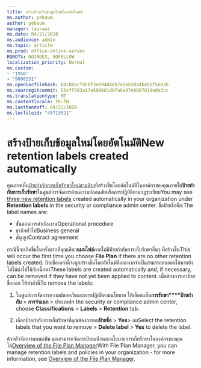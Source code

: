 ```yaml
---
title: สร้างป้ายเก็บข้อมูลใหม่โดยอัตโนมัติ
ms.author: pebaum
author: pebaum
manager: laurawi
ms.date: 04/21/2020
ms.audience: admin
ms.topic: article
ms.prod: office-online-server
ROBOTS: NOINDEX, NOFOLLOW
localization_priority: Normal
ms.custom:
- "1958"
- "9000331"
ms.openlocfilehash: b0c88acfdc6f3eb94d4eb7e1eb30a4b4b5f5e83b
ms.sourcegitcommit: 55eff703a17e500681d8fa6a87eb067019ade3cc
ms.translationtype: MT
ms.contentlocale: th-TH
ms.lasthandoff: 04/22/2020
ms.locfileid: "43713521"
---
```

# <a name="new-retention-labels-created-automatically"></a><span data-ttu-id="02cde-102">สร้างป้ายเก็บข้อมูลใหม่โดยอัตโนมัติ</span><span class="sxs-lookup"><span data-stu-id="02cde-102">New retention labels created automatically</span></span>

<span data-ttu-id="02cde-103">คุณอาจเห็น[ป้ายกํากับการเก็บรักษาใหม่สามป้าย](https://docs.microsoft.com/office365/securitycompliance/file-plan-manager#default-retention-labels-and-label-policy)ที่สร้างขึ้นโดยอัตโนมัติในองค์กรของคุณภายใต้**ป้ายกํากับการเก็บรักษา**ในศูนย์การจัดการด้านความปลอดภัยหรือการปฏิบัติตามกฎระเบียบ</span><span class="sxs-lookup"><span data-stu-id="02cde-103">You may see [three new retention labels](https://docs.microsoft.com/office365/securitycompliance/file-plan-manager#default-retention-labels-and-label-policy) created automatically in your organization under **Retention labels** in the security or compliance admin center.</span></span> <span data-ttu-id="02cde-104">ชื่อป้ายชื่อคือ:</span><span class="sxs-lookup"><span data-stu-id="02cde-104">The label names are:</span></span>

- <span data-ttu-id="02cde-105">ขั้นตอนการดําเนินงาน</span><span class="sxs-lookup"><span data-stu-id="02cde-105">Operational procedure</span></span>
- <span data-ttu-id="02cde-106">ธุรกิจทั่วไป</span><span class="sxs-lookup"><span data-stu-id="02cde-106">Business general</span></span>
- <span data-ttu-id="02cde-107">สัญญา</span><span class="sxs-lookup"><span data-stu-id="02cde-107">Contract agreement</span></span>

<span data-ttu-id="02cde-108">กรณีนี้จะเกิดขึ้นในครั้งแรกที่คุณเลือก**แผนไฟล์**หากไม่มีป้ายกํากับการเก็บรักษาอื่นๆ ที่สร้างขึ้น</span><span class="sxs-lookup"><span data-stu-id="02cde-108">This will occur the first time you choose **File Plan** if there are no other retention labels created.</span></span> <span data-ttu-id="02cde-109">ป้ายชื่อเหล่านี้จะถูกสร้างขึ้นโดยอัตโนมัติและหากจําเป็นสามารถลบออกได้หากยังไม่ได้นําไปใช้กับเนื้อหา</span><span class="sxs-lookup"><span data-stu-id="02cde-109">These labels are created automatically and, if necessary, can be removed if they have not yet been applied to content.</span></span> <span data-ttu-id="02cde-110">เมื่อต้องการเอาป้ายชื่อออก ให้ทําดังนี้</span><span class="sxs-lookup"><span data-stu-id="02cde-110">To remove the labels:</span></span>

1. <span data-ttu-id="02cde-111">ในศูนย์การจัดการความปลอดภัยและการปฏิบัติตามนโยบาย ให้เลือกแท็บ**การรักษา\*\*\*\*ป้ายกํากับ** > **การจําแนก** > ประเภท</span><span class="sxs-lookup"><span data-stu-id="02cde-111">In the security or compliance admin center, choose **Classifications** > **Labels** > **Retention** tab.</span></span>

1. <span data-ttu-id="02cde-112">เลือกป้ายกํากับการเก็บรักษาที่คุณต้องการลบ**ป้ายชื่อ** > **Yes**> ลบ</span><span class="sxs-lookup"><span data-stu-id="02cde-112">Select the retention labels that you want to remove > **Delete label** > **Yes** to delete the label.</span></span>

<span data-ttu-id="02cde-113">ด้วยตัวจัดการแผนแฟ้ม คุณสามารถจัดการป้ายผนึกและนโยบายการเก็บรักษาในองค์กรของคุณได้[Overview of the File Plan Manager](https://docs.microsoft.com/office365/securitycompliance/file-plan-manager)</span><span class="sxs-lookup"><span data-stu-id="02cde-113">With File Plan Manager, you can manage retention labels and policies in your organization - for more information, see [Overview of the File Plan Manager](https://docs.microsoft.com/office365/securitycompliance/file-plan-manager).</span></span>